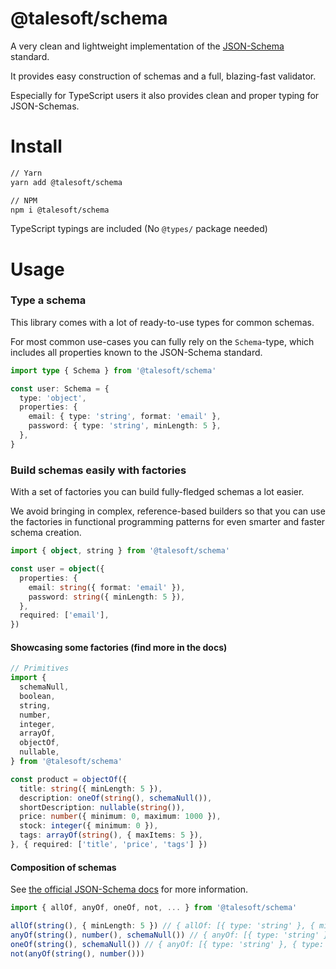@talesoft/schema
================

A very clean and lightweight implementation of the [JSON-Schema](https://json-schema.org/) standard.

It provides easy construction of schemas and a full, blazing-fast validator.

Especially for TypeScript users it also provides clean and proper typing for JSON-Schemas.

Install
=======

```bash
// Yarn
yarn add @talesoft/schema

// NPM
npm i @talesoft/schema
```

TypeScript typings are included (No `@types/` package needed)

Usage
=====

### Type a schema

This library comes with a lot of ready-to-use types for common schemas.

For most common use-cases you can fully rely on the `Schema`-type, which
includes all properties known to the JSON-Schema standard.

```ts
import type { Schema } from '@talesoft/schema'

const user: Schema = {
  type: 'object',
  properties: {
    email: { type: 'string', format: 'email' },
    password: { type: 'string', minLength: 5 },
  },
}
```

### Build schemas easily with factories

With a set of factories you can build fully-fledged schemas a lot easier.

We avoid bringing in complex, reference-based builders so that you can use
the factories in functional programming patterns for even smarter and faster
schema creation.

```ts
import { object, string } from '@talesoft/schema'

const user = object({
  properties: {
    email: string({ format: 'email' }),
    password: string({ minLength: 5 }),
  },
  required: ['email'],
})
```

#### Showcasing some factories (find more in the docs)

```ts
// Primitives
import {
  schemaNull,
  boolean,
  string,
  number,
  integer,
  arrayOf,
  objectOf,
  nullable,
} from '@talesoft/schema'

const product = objectOf({
  title: string({ minLength: 5 }),
  description: oneOf(string(), schemaNull()),
  shortDescription: nullable(string()),
  price: number({ minimum: 0, maximum: 1000 }),
  stock: integer({ minimum: 0 }),
  tags: arrayOf(string(), { maxItems: 5 }),
}, { required: ['title', 'price', 'tags'] })
```

#### Composition of schemas

See [the official JSON-Schema docs](https://json-schema.org/understanding-json-schema/reference/combining.html) for
more information.

```ts
import { allOf, anyOf, oneOf, not, ... } from '@talesoft/schema'

allOf(string(), { minLength: 5 }) // { allOf: [{ type: 'string' }, { minLength: 5 }] }
anyOf(string(), number(), schemaNull()) // { anyOf: [{ type: 'string' }, { type: 'number' }, { type: 'null' }]}
oneOf(string(), schemaNull()) // { anyOf: [{ type: 'string' }, { type: 'number' }, { type: 'null' }]}
not(anyOf(string(), number()))
```

